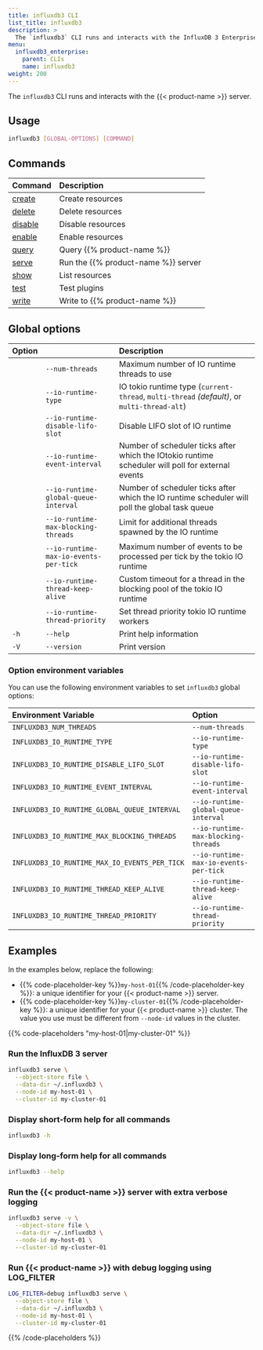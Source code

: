 ```yaml
---
title: influxdb3 CLI
list_title: influxdb3
description: >
  The `influxdb3` CLI runs and interacts with the InfluxDB 3 Enterprise server.
menu:
  influxdb3_enterprise:
    parent: CLIs
    name: influxdb3
weight: 200
---
```


The `influxdb3` CLI runs and interacts with the {{< product-name >}} server.

## Usage

<!--pytest.mark.skip-->

```bash
influxdb3 [GLOBAL-OPTIONS] [COMMAND]
```

## Commands

| Command                                                           | Description                      |
| :--------------------------------------------------------------| :---------------------------------- |
| [create](/influxdb3/enterprise/reference/cli/influxdb3/create/)   | Create resources                    |
| [delete](/influxdb3/enterprise/reference/cli/influxdb3/delete/)   | Delete resources                    |
| [disable](/influxdb3/enterprise/reference/cli/influxdb3/disable/) | Disable resources                   |
| [enable](/influxdb3/enterprise/reference/cli/influxdb3/enable/)   | Enable resources                    |
| [query](/influxdb3/enterprise/reference/cli/influxdb3/query/)     | Query {{% product-name %}}          |
| [serve](/influxdb3/enterprise/reference/cli/influxdb3/serve/)     | Run the {{% product-name %}} server |
| [show](/influxdb3/enterprise/reference/cli/influxdb3/show/)       | List resources                      |
| [test](/influxdb3/enterprise/reference/cli/influxdb3/test/)       | Test plugins                        |
| [write](/influxdb3/enterprise/reference/cli/influxdb3/write/)     | Write to {{% product-name %}}       |

## Global options

| Option |                                       | Description                                                                                       |
| :----- | :------------------------------------ | :------------------------------------------------------------------------------------------------ |
|        | `--num-threads`                       | Maximum number of IO runtime threads to use                                                       |
|        | `--io-runtime-type`                   | IO tokio runtime type (`current-thread`, `multi-thread` _(default)_, or `multi-thread-alt`)             |
|        | `--io-runtime-disable-lifo-slot`      | Disable LIFO slot of IO runtime                                                                   |
|        | `--io-runtime-event-interval`         | Number of scheduler ticks after which the IOtokio runtime scheduler will poll for external events |
|        | `--io-runtime-global-queue-interval`  | Number of scheduler ticks after which the IO runtime scheduler will poll the global task queue    |
|        | `--io-runtime-max-blocking-threads`   | Limit for additional threads spawned by the IO runtime                                            |
|        | `--io-runtime-max-io-events-per-tick` | Maximum number of events to be processed per tick by the tokio IO runtime                         |
|        | `--io-runtime-thread-keep-alive`      | Custom timeout for a thread in the blocking pool of the tokio IO runtime                          |
|        | `--io-runtime-thread-priority`        | Set thread priority tokio IO runtime workers                                                      |
| `-h`   | `--help`                              | Print help information                                                                            |
| `-V`   | `--version`                           | Print version                                                                                     |

### Option environment variables

You can use the following environment variables to set `influxdb3` global options:

| Environment Variable                          | Option                                |
| :-------------------------------------------- | :------------------------------------ |
| `INFLUXDB3_NUM_THREADS`                       | `--num-threads`                       |
| `INFLUXDB3_IO_RUNTIME_TYPE`                   | `--io-runtime-type`                   |
| `INFLUXDB3_IO_RUNTIME_DISABLE_LIFO_SLOT`      | `--io-runtime-disable-lifo-slot`      |
| `INFLUXDB3_IO_RUNTIME_EVENT_INTERVAL`         | `--io-runtime-event-interval`         |
| `INFLUXDB3_IO_RUNTIME_GLOBAL_QUEUE_INTERVAL`  | `--io-runtime-global-queue-interval`  |
| `INFLUXDB3_IO_RUNTIME_MAX_BLOCKING_THREADS`   | `--io-runtime-max-blocking-threads`   |
| `INFLUXDB3_IO_RUNTIME_MAX_IO_EVENTS_PER_TICK` | `--io-runtime-max-io-events-per-tick` |
| `INFLUXDB3_IO_RUNTIME_THREAD_KEEP_ALIVE`      | `--io-runtime-thread-keep-alive`      |
| `INFLUXDB3_IO_RUNTIME_THREAD_PRIORITY`        | `--io-runtime-thread-priority`        |


## Examples

In the examples below, replace the following:

- {{% code-placeholder-key %}}`my-host-01`{{% /code-placeholder-key %}}:
a unique identifier for your {{< product-name >}} server.
- {{% code-placeholder-key %}}`my-cluster-01`{{% /code-placeholder-key %}}:
a unique identifier for your {{< product-name >}} cluster.
The value you use must be different from `--node-id` values in the cluster.

{{% code-placeholders "my-host-01|my-cluster-01" %}}

### Run the InfluxDB 3 server

<!--pytest.mark.skip-->

```bash
influxdb3 serve \
  --object-store file \
  --data-dir ~/.influxdb3 \
  --node-id my-host-01 \
  --cluster-id my-cluster-01
```

### Display short-form help for all commands

<!--pytest.mark.skip-->

```bash
influxdb3 -h
```

### Display long-form help for all commands

<!--pytest.mark.skip-->

```bash
influxdb3 --help
```

### Run the {{< product-name >}} server with extra verbose logging

<!--pytest.mark.skip-->

```bash
influxdb3 serve -v \
  --object-store file \
  --data-dir ~/.influxdb3 \
  --node-id my-host-01 \
  --cluster-id my-cluster-01
```

### Run {{< product-name >}} with debug logging using LOG_FILTER

<!--pytest.mark.skip-->

```bash
LOG_FILTER=debug influxdb3 serve \
  --object-store file \
  --data-dir ~/.influxdb3 \
  --node-id my-host-01 \
  --cluster-id my-cluster-01
```

{{% /code-placeholders %}} 